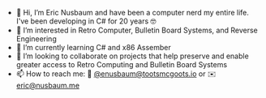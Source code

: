- 👋 Hi, I’m Eric Nusbaum and have been a computer nerd my entire life. I've been developing in C# for 20 years 🤓
- 👀 I’m interested in Retro Computer, Bulletin Board Systems, and Reverse Engineering
- 🌱 I’m currently learning C# and x86 Assember
- 💞️ I’m looking to collaborate on projects that help preserve and enable greater access to Retro Computing and Bulletin Board Systems
- 📫 How to reach me: 🐘 [@enusbaum@tootsmcgoots.io](https://tootsmcgoots.io/@enusbaum) or ✉️ [eric@nusbaum.me](mailto:eric@nusbaum.me)
